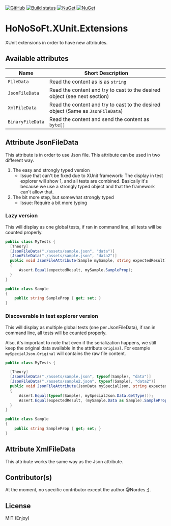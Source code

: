 [![GitHub](https://img.shields.io/github/license/mashape/apistatus.svg)](https://github.com/Nordes/HoNoSoFt.XUnit.Extensions/blob/master/LICENSE) [![Build status](https://ci.appveyor.com/api/projects/status/oxhhrmmf711syrkv?svg=true)](https://ci.appveyor.com/project/Nordes/honosoft-xunit-extensions) [![NuGet](https://img.shields.io/nuget/v/HoNoSoFt.XUnit.Extensions.svg)](https://www.nuget.org/packages/HoNoSoFt.XUnit.Extensions) [![NuGet](https://img.shields.io/nuget/dt/HoNoSoFt.XUnit.Extensions.svg)](https://www.nuget.org/packages/HoNoSoFt.XUnit.Extensions)


# HoNoSoFt.XUnit.Extensions
XUnit extensions in order to have new attributes.

## Available attributes

| Name | Short Description |
|------|-------------------|
| `FileData` | Read the content as is as `string` |
| `JsonFileData` | Read the content and try to cast to the desired object (see next section) |
| `XmlFileData` | Read the content and try to cast to the desired object (Same as `JsonFileData`) |
| `BinaryFileData` | Read the content and send the content as `byte[]` |

## Attribute JsonFileData
This attribute is in order to use Json file. This attribute can be used in two different way.

1. The easy and strongly typed version
    * Issue that can't be fixed due to XUnit framework: The display in test explorer will show 1, and all tests are combined. Basically it's because we use a strongly typed object and that the framework can't allow that.
2. The bit more step, but somewhat strongly typed
    * Issue: Require a bit more typing

### Lazy version
This will display as one global tests, if ran in command line, all tests will be counted properly.

```csharp
public class MyTests {
  [Theory]
  [JsonFileData("./assets/sample.json", "data")]
  [JsonFileData("./assets/sample.json", "data2")]
  public void JsonFileAttribute(Sample mySample, string expectedResult)
  {
      Assert.Equal(expectedResult, mySample.SampleProp);
  }
}

public class Sample
{
    public string SampleProp { get; set; }
}
```

### Discoverable in test explorer version
This will display as multiple global tests (one per JsonFileData), if ran in command line, all tests will be counted properly.

Also, it's important to note that even if the serialization happens, we still keep the original data available in the attribute `Original`. For example `mySpecialJson.Original` will contains the raw file content. 

```csharp
public class MyTests {

  [Theory]
  [JsonFileData("./assets/sample.json", typeof(Sample), "data")]
  [JsonFileData("./assets/sample2.json", typeof(Sample), "data2")]
  public void JsonFileAttribute(JsonData mySpecialJson, string expectedResult)
  {
      Assert.Equal(typeof(Sample), mySpecialJson.Data.GetType());
      Assert.Equal(expectedResult, (mySample.Data as Sample).SampleProp);
  }
}

public class Sample
{
    public string SampleProp { get; set; }
}
```

## Attribute XmlFileData

This attribute works the same way as the Json attribute.

## Contributor(s)

At the moment, no specific contributor except the author @Nordes ;).

## License

MIT (Enjoy)
